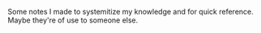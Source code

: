 Some notes I made to systemitize my knowledge and for quick reference. Maybe
they're of use to someone else.
